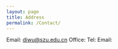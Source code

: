 ```yaml
---
layout: page
title: Address
permalink: /Contact/
---
```


Email: diwu@szu.edu.cn
Office:
Tel:
Email: 


